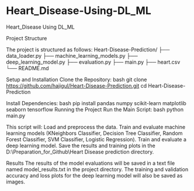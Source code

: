 # Heart_Disease-Using-DL_ML
Heart_Disease Using DL_ML


Project Structure

The project is structured as follows:
Heart-Disease-Prediction/
├── data_loader.py
├── machine_learning_models.py
├── deep_learning_model.py
├── evaluation.py
├── main.py
├── heart.csv
└── README.md


Setup and Installation
Clone the Repository:
bash
git clone https://github.com/hajigul/Heart-Disease-Prediction.git
cd Heart-Disease-Prediction


Install Dependencies:
bash
pip install pandas numpy scikit-learn matplotlib seaborn tensorflow
Running the Project
Run the Main Script:
bash
python main.py



This script will:
Load and preprocess the data. Train and evaluate machine learning models (KNeighbors Classifier, Decision Tree Classifier, Random Forest Classifier, SVM Classifier, Logistic Regression).
Train and evaluate a deep learning model. Save the results and training plots in the D:\Preparation_for_Github\Heart Disease prediction directory.



Results
The results of the model evaluations will be saved in a text file named model_results.txt in the project directory. The training and validation accuracy and loss plots for the deep learning model will also be saved as images.
